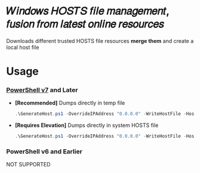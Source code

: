 # 𝑊𝑖𝑛𝑑𝑜𝑤𝑠 𝐻𝑂𝑆𝑇𝑆 𝑓𝑖𝑙𝑒 𝑚𝑎𝑛𝑎𝑔𝑒𝑚𝑒𝑛𝑡, 𝑓𝑢𝑠𝑖𝑜𝑛 𝑓𝑟𝑜𝑚 𝑙𝑎𝑡𝑒𝑠𝑡 𝑜𝑛𝑙𝑖𝑛𝑒 𝑟𝑒𝑠𝑜𝑢𝑟𝑐𝑒𝑠
Downloads different trusted HOSTS file resources **merge them** and create a local host file

# Usage

### [PowerShell v7](https://www.microsoft.com/en-us/download/details.aspx?id=50395) and Later

* **[Recommended]** Dumps directly in temp file
    ```PowerShell
    .\GenerateHost.ps1 -OverrideIPAddress "0.0.0.0" -WriteHostFile -HostFilePath "c:\Temp\Test.txt"
    ```
* **[Requires Elevation]** Dumps directly in system HOSTS file
    ```PowerShell
    .\GenerateHost.ps1 -OverrideIPAddress "0.0.0.0" -WriteHostFile -HostFilePath "c:\Temp\Test.txt"
    ```

### PowerShell v6 and Earlier
NOT SUPPORTED

